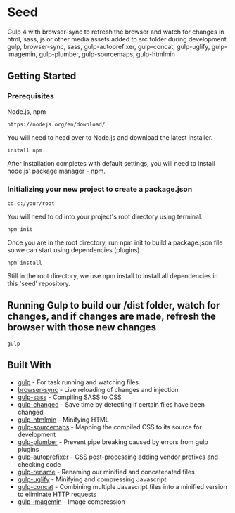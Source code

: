 # Seed

Gulp 4 with browser-sync to refresh the browser and watch for changes in html, sass, js or other media assets added to src folder during development.
gulp, browser-sync, sass, gulp-autoprefixer, gulp-concat, gulp-uglify, gulp-imagemin, gulp-plumber, gulp-sourcemaps, gulp-htmlmin

## Getting Started

### Prerequisites

Node.js, npm

```
https://nodejs.org/en/download/
```

You will need to head over to Node.js and download the latest installer.

```
install npm
```

After installation completes with default settings, you will need to install node.js' package manager - npm.

### Initializing your new project to create a package.json

```
cd c:/your/root
```

You will need to cd into your project's root directory using terminal.

```
npm init
```

Once you are in the root directory, run npm init to build a package.json file so we can start using dependencies (plugins).

```
npm install
```

Still in the root directory, we use npm install to install all dependencies in this 'seed' repository.

## Running Gulp to build our /dist folder, watch for changes, and if changes are made, refresh the browser with those new changes

```
gulp
```

## Built With

* [gulp](https://www.npmjs.com/package/gulp) - For task running and watching files
* [browser-sync](https://www.npmjs.com/package/browser-sync) - Live reloading of changes and injection
* [gulp-sass](https://www.npmjs.com/package/gulp-sass) - Compiling SASS to CSS
* [gulp-changed](https://www.npmjs.com/package/gulp-changed) - Save time by detecting if certain files have been changed
* [gulp-htmlmin](https://www.npmjs.com/package/gulp-htmlmin) - Minifying HTML
* [gulp-sourcemaps](https://www.npmjs.com/package/gulp-sourcemaps) - Mapping the compiled CSS to its source for development
* [gulp-plumber](https://www.npmjs.com/package/gulp-plumber) - Prevent pipe breaking caused by errors from gulp plugins
* [gulp-autoprefixer](https://www.npmjs.com/package/gulp-autoprefixer) - CSS post-processing adding vendor prefixes and checking code
* [gulp-rename](https://www.npmjs.com/package/gulp-rename) - Renaming our minified and concatenated files
* [gulp-uglify](https://www.npmjs.com/package/gulp-uglify) - Minifying and compressing Javascript
* [gulp-concat](https://www.npmjs.com/package/gulp-concat) - Combining multiple Javascript files into a minified version to eliminate HTTP requests
* [gulp-imagemin](https://www.npmjs.com/package/gulp-imagemin) - Image compression
